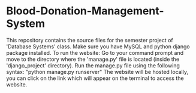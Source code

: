 # Blood-Donation-Management-System
This repository contains the source files for the semester project of 'Database Systems' class.
Make sure you have MySQL and python django package installed.
To run the website:
Go to your command prompt and move to the directory where the 'manage.py' file is located (inside the 'django_project' directory).
Run the manage.py file using the following syntax: "python manage.py runserver"
The website will be hosted locally, you can click on the link which will appear on the terminal to access the website.

